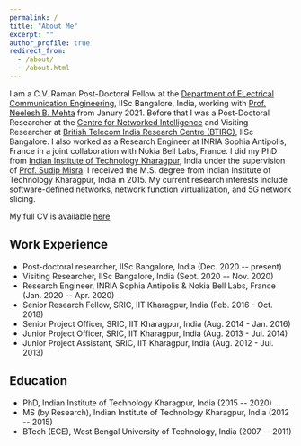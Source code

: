 ```yaml
---
permalink: /
title: "About Me"
excerpt: ""
author_profile: true
redirect_from: 
  - /about/
  - /about.html
---
```


I am a C.V. Raman Post-Doctoral Fellow at the [Department of ELectrical Communication Engineering](https://ece.iisc.ac.in/), IISc Bangalore, India, working with [Prof. Neelesh B. Mehta](https://ece.iisc.ac.in/~nextgenwrl/Neelesh.html) from Janury 2021. Before that I was a Post-Doctoral Researcher at the [Centre for Networked Intelligence](https://cni.iisc.ac.in/) and Visiting Researcher at [British Telecom India Research Centre (BTIRC)](https://btirc.iisc.ac.in/), IISc Bangalore. I also worked as a Research Engineer at INRIA Sophia Antipolis, France in a joint collaboration with Nokia Bell Labs, France. I did my PhD from [Indian Institute of Technology Kharagpur](http://www.iitkgp.ac.in/), India under the supervision of [Prof. Sudip Misra](https://cse.iitkgp.ac.in/~smisra/). I received the M.S. degree from Indian Institute of Technology Kharagpur, India in 2015. My current research interests include software-defined networks, network function virtualization, and 5G network slicing.

My full CV is available [here](https://samareshbera.github.io/files/Samaresh_Bera_CV.pdf)

Work Experience
----------
* Post-doctoral researcher, IISc Bangalore, India (Dec. 2020 -- present)
* Visiting Researcher, IISc Bangalore, India (Sept. 2020 -- Nov. 2020)
* Research Engineer, INRIA Sophia Antipolis & Nokia Bell Labs, France (Jan. 2020 -- Apr. 2020)
* Senior Research Fellow, SRIC, IIT Kharagpur, India (Feb. 2016 - Oct. 2018)
* Senior Project Officer, SRIC, IIT Kharagpur, India (Aug. 2014 - Jan. 2016)
* Junior Project Officer, SRIC, IIT Kharagpur, India (Aug. 2013 - Jul. 2014)
* Junior Project Assistant, SRIC, IIT Kharagpur, India (Aug. 2012 - Jul. 2013)

Education
---------
* PhD, Indian Institute of Technology Kharagpur, India (2015 -- 2020)
* MS (by Research), Indian Institute of Technology Kharagpur, India (2012 -- 2015)
* BTech (ECE), West Bengal University of Technology, India (2007 -- 2011)

